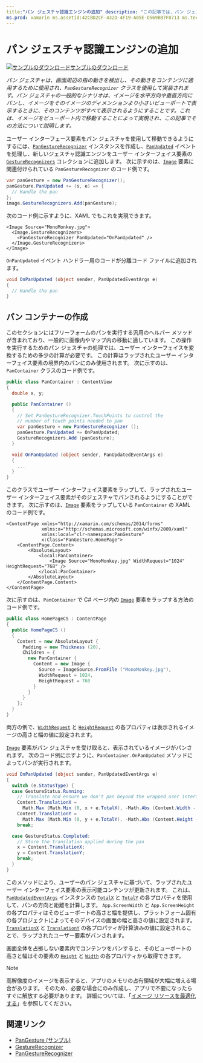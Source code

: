 ```yaml
---
title:"パン ジェスチャ認識エンジンの追加" description: "この記事では、パン ジェスチャを使用してイメージを水平方向や垂直方向にパンし、イメージをそのイメージのディメンションより小さいビューポートで表示するときに、そのコンテンツがすべて表示されるようにする方法について説明します。"
ms.prod: xamarin ms.assetid:42CBD2CF-432D-4F19-A05E-D569BB7F8713 ms.technology: xamarin-forms author: davidbritch ms.author: dabritch ms.date:01/21/2016 no-loc: [Xamarin.Forms, Xamarin.Essentials]
---
```


# <a name="adding-a-pan-gesture-recognizer"></a>パン ジェスチャ認識エンジンの追加

[![サンプルのダウンロード](~/media/shared/download.png)サンプルのダウンロード](https://docs.microsoft.com/samples/xamarin/xamarin-forms-samples/workingwithgestures-pangesture)

_パン ジェスチャは、画面周辺の指の動きを検出し、その動きをコンテンツに適用するために使用され、`PanGestureRecognizer` クラスを使用して実装されます。パン ジェスチャの一般的なシナリオは、イメージを水平方向や垂直方向にパンし、イメージをそのイメージのディメンションより小さいビューポートで表示するときに、そのコンテンツがすべて表示されるようにすることです。これは、イメージをビューポート内で移動することによって実現され、この記事でその方法について説明します。_

ユーザー インターフェース要素をパン ジェスチャを使用して移動できるようにするには、[`PanGestureRecognizer`](xref:Xamarin.Forms.PanGestureRecognizer) インスタンスを作成し、[`PanUpdated`](xref:Xamarin.Forms.PanGestureRecognizer.PanUpdated) イベントを処理し、新しいジェスチャ認識エンジンをユーザー インターフェイス要素の [`GestureRecognizers`](xref:Xamarin.Forms.View.GestureRecognizers) コレクションに追加します。 次に示すのは、[`Image`](xref:Xamarin.Forms.Image) 要素に関連付けられている `PanGestureRecognizer` のコード例です。

```csharp
var panGesture = new PanGestureRecognizer();
panGesture.PanUpdated += (s, e) => {
  // Handle the pan
};
image.GestureRecognizers.Add(panGesture);
```

次のコード例に示すように、XAML でもこれを実現できます。

```xaml
<Image Source="MonoMonkey.jpg">
  <Image.GestureRecognizers>
    <PanGestureRecognizer PanUpdated="OnPanUpdated" />
  </Image.GestureRecognizers>
</Image>
```

`OnPanUpdated` イベント ハンドラー用のコードが分離コード ファイルに追加されます。

```csharp
void OnPanUpdated (object sender, PanUpdatedEventArgs e)
{
  // Handle the pan
}
```

## <a name="creating-a-pan-container"></a>パン コンテナーの作成

このセクションにはフリーフォームのパンを実行する汎用のへルパー メソッドが含まれており、一般的に画像内やマップ内の移動に適しています。 この操作を実行するためのパン ジェスチャの処理では、ユーザー インターフェイスを変換するための多少の計算が必要です。 この計算はラップされたユーザー インターフェイス要素の境界内のパンにのみ使用されます。 次に示すのは、`PanContainer` クラスのコード例です。

```csharp
public class PanContainer : ContentView
{
  double x, y;

  public PanContainer ()
  {
    // Set PanGestureRecognizer.TouchPoints to control the
    // number of touch points needed to pan
    var panGesture = new PanGestureRecognizer ();
    panGesture.PanUpdated += OnPanUpdated;
    GestureRecognizers.Add (panGesture);
  }

  void OnPanUpdated (object sender, PanUpdatedEventArgs e)
  {
    ...
  }
}
```

このクラスでユーザー インターフェイス要素をラップして、ラップされたユーザー インターフェイス要素がそのジェスチャでパンされるようにすることができます。 次に示すのは、[`Image`](xref:Xamarin.Forms.Image) 要素をラップしている `PanContainer` の XAML のコード例です。

```xaml
<ContentPage xmlns="http://xamarin.com/schemas/2014/forms"
             xmlns:x="http://schemas.microsoft.com/winfx/2009/xaml"
             xmlns:local="clr-namespace:PanGesture"
             x:Class="PanGesture.HomePage">
    <ContentPage.Content>
        <AbsoluteLayout>
            <local:PanContainer>
                <Image Source="MonoMonkey.jpg" WidthRequest="1024" HeightRequest="768" />
            </local:PanContainer>
        </AbsoluteLayout>
    </ContentPage.Content>
</ContentPage>
```

次に示すのは、`PanContainer` で C# ページ内の [`Image`](xref:Xamarin.Forms.Image) 要素をラップする方法のコード例です。

```csharp
public class HomePageCS : ContentPage
{
  public HomePageCS ()
  {
    Content = new AbsoluteLayout {
      Padding = new Thickness (20),
      Children = {
        new PanContainer {
          Content = new Image {
            Source = ImageSource.FromFile ("MonoMonkey.jpg"),
            WidthRequest = 1024,
            HeightRequest = 768
          }
        }
      }
    };
  }
}
```

両方の例で、[`WidthRequest`](xref:Xamarin.Forms.VisualElement.WidthRequest) と [`HeightRequest`](xref:Xamarin.Forms.VisualElement.HeightRequest) の各プロパティは表示されるイメージの高さと幅の値に設定されます。

[`Image`](xref:Xamarin.Forms.Image) 要素がパン ジェスチャを受け取ると、表示されているイメージがパンされます。 次のコード例に示すように、`PanContainer.OnPanUpdated` メソッドによってパンが実行されます。

```csharp
void OnPanUpdated (object sender, PanUpdatedEventArgs e)
{
  switch (e.StatusType) {
  case GestureStatus.Running:
    // Translate and ensure we don't pan beyond the wrapped user interface element bounds.
    Content.TranslationX =
      Math.Max (Math.Min (0, x + e.TotalX), -Math.Abs (Content.Width - App.ScreenWidth));
    Content.TranslationY =
      Math.Max (Math.Min (0, y + e.TotalY), -Math.Abs (Content.Height - App.ScreenHeight));
    break;

  case GestureStatus.Completed:
    // Store the translation applied during the pan
    x = Content.TranslationX;
    y = Content.TranslationY;
    break;
  }
}
```

このメソッドにより、ユーザーのパン ジェスチャに基づいて、ラップされたユーザー インターフェイス要素の表示可能コンテンツが更新されます。 これは、[`PanUpdatedEventArgs`](xref:Xamarin.Forms.PanUpdatedEventArgs) インスタンスの [`TotalX`](xref:Xamarin.Forms.PanUpdatedEventArgs.TotalX) と [`TotalY`](xref:Xamarin.Forms.PanUpdatedEventArgs.TotalY) の各プロパティを使用して、パンの方向と距離を計算します。 `App.ScreenWidth` と `App.ScreenHeight` の各プロパティはそのビューポートの高さと幅を提供し、プラットフォーム固有の各プロジェクトによってそのデバイスの画面の幅と高さの値に設定されます。 [`TranslationX`](xref:Xamarin.Forms.VisualElement.TranslationX) と [`TranslationY`](xref:Xamarin.Forms.VisualElement.TranslationY) の各プロパティが計算済みの値に設定されることで、ラップされたユーザー要素がパンされます。

画面全体を占拠しない要素内でコンテンツをパンすると、そのビューポートの高さと幅はその要素の [`Height`](xref:Xamarin.Forms.VisualElement.Height) と [`Width`](xref:Xamarin.Forms.VisualElement.Width) の各プロパティから取得できます。

> [!NOTE]
> 高解像度のイメージを表示すると、アプリのメモリの占有領域が大幅に増える場合があります。 そのため、必要な場合にのみ作成し、アプリで不要になったらすぐに解放する必要があります。 詳細については、「[イメージ リソースを最適化する](~/xamarin-forms/deploy-test/performance.md#optimize-image-resources)」を参照してください。

## <a name="related-links"></a>関連リンク

- [PanGesture (サンプル)](https://docs.microsoft.com/samples/xamarin/xamarin-forms-samples/workingwithgestures-pangesture)
- [GestureRecognizer](xref:Xamarin.Forms.GestureRecognizer)
- [PanGestureRecognizer](xref:Xamarin.Forms.PanGestureRecognizer)
